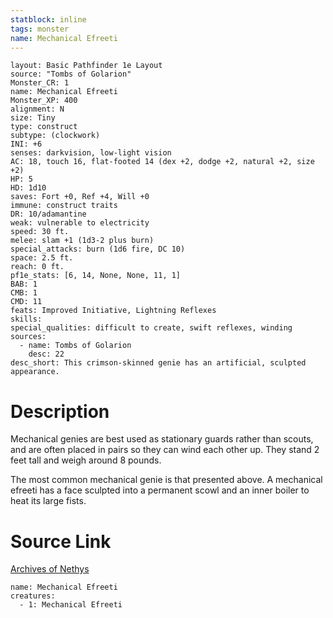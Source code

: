 ```yaml
---
statblock: inline
tags: monster
name: Mechanical Efreeti
---
```

```statblock
layout: Basic Pathfinder 1e Layout
source: "Tombs of Golarion"
Monster_CR: 1
name: Mechanical Efreeti
Monster_XP: 400
alignment: N
size: Tiny
type: construct
subtype: (clockwork)
INI: +6
senses: darkvision, low-light vision
AC: 18, touch 16, flat-footed 14 (dex +2, dodge +2, natural +2, size +2)
HP: 5
HD: 1d10
saves: Fort +0, Ref +4, Will +0
immune: construct traits
DR: 10/adamantine
weak: vulnerable to electricity
speed: 30 ft.
melee: slam +1 (1d3-2 plus burn)
special_attacks: burn (1d6 fire, DC 10)
space: 2.5 ft.
reach: 0 ft.
pf1e_stats: [6, 14, None, None, 11, 1]
BAB: 1
CMB: 1
CMD: 11
feats: Improved Initiative, Lightning Reflexes
skills: 
special_qualities: difficult to create, swift reflexes, winding
sources:
  - name: Tombs of Golarion
    desc: 22
desc_short: This crimson-skinned genie has an artificial, sculpted appearance.
```
# Description
Mechanical genies are best used as stationary guards rather than scouts, and are often placed in pairs so they can wind each other up. They stand 2 feet tall and weigh around 8 pounds.

 The most common mechanical genie is that presented above. A mechanical efreeti has a face sculpted into a permanent scowl and an inner boiler to heat its large fists.
# Source Link
[Archives of Nethys](https://aonprd.com/MonsterDisplay.aspx?ItemName=Mechanical%20Efreeti)
```encounter-table
name: Mechanical Efreeti
creatures:
  - 1: Mechanical Efreeti
```
